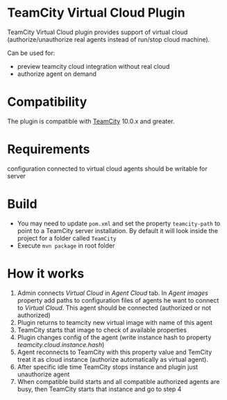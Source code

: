 # TeamCity Virtual Cloud Plugin

TeamCity Virtual Cloud plugin provides support of virtual cloud (authorize/unauthorize real agents instead of run/stop cloud machine).


Can be used for:
* preview teamcity cloud integration without real cloud
* authorize agent on demand

# Compatibility

The plugin is compatible with [TeamCity](https://www.jetbrains.com/teamcity/download/) 10.0.x and greater.

# Requirements
configuration connected to virtual cloud agents should be writable for server 

# Build

* You may need to update `pom.xml` and set the property `teamcity-path` to point to a TeamCity server installation. By default it will look inside the project for a folder called `TeamCity`
* Execute `mvn package` in root folder

# How it works
1. Admin connects *Virtual Cloud* in *Agent Cloud* tab. In *Agent images* property add paths to configuration files of agents he want to connect to *Virtual Cloud*. This agent should be connected (authorized or not authorized)
2. Plugin returns to teamcity new virtual image with name of this agent
3. TeamCity starts that image to check of available properties
4. Plugin changes config of the agent (write instance hash to property *teamcity.cloud.instance.hash*)
5. Agent reconnects to TeamCity with this property value and TemCity treat it as cloud instance (authorize automatically as virtual agent).
6. After specific idle time TeamCity stops instance and plugin just unauthorize agent
7. When compatible build starts and all compatible authorized agents are busy, then TeamCity starts that instance and go to step 4